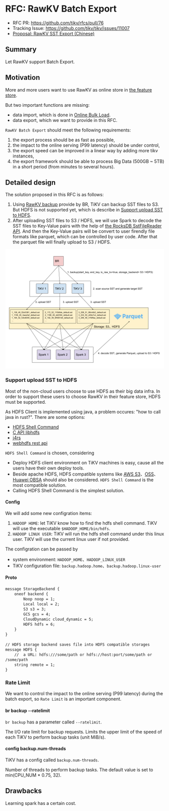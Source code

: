 # RFC: RawKV Batch Export

- RFC PR: https://github.com/tikv/rfcs/pull/76
- Tracking Issue: https://github.com/tikv/tikv/issues/11007
- [Proposal: RawKV SST Export (Chinese)](https://docs.google.com/document/d/1IpraWthiFBWKHeDVX3x7aQ6X7pqzknHlfCQpyaMDBWQ/edit)

## Summary

Let RawKV support Batch Export.

## Motivation

More and more users want to use RawKV as online store in [the feature store](https://www.featurestore.org/).

But two important functions are missing:

- data import, which is done in [Online Bulk Load](https://github.com/tikv/tikv/issues/10563).
- data export, which we want to provide in this RFC.

`RawKV Batch Export` should meet the following requirements:

1. the export process should be as fast as possible,
2. the impact to the online serving (P99 latency) should be under control,
3. the export speed can be improved in a linear way by adding more tikv instances,
4. the export framework should be able to process Big Data (500GB ~ 5TB) in a short period (from minutes to several hours).

## Detailed design

The solution proposed in this RFC is as follows:

1. Using [RawKV backup](https://docs.pingcap.com/zh/tidb/stable/use-br-command-line-tool#raw-kv-%E5%A4%87%E4%BB%BD%E5%AE%9E%E9%AA%8C%E6%80%A7%E5%8A%9F%E8%83%BD) provide by BR, TiKV can backup SST files to S3. But HDFS is not supported yet, which is describe in [Support upload SST to HDFS](#support-upload-sst-to-hdfs).
2. After uploading SST files to S3 / HDFS, we will use Spark to decode the SST files to Key-Value pairs with the help of [the RocksDB SstFileReader API](https://github.com/facebook/rocksdb/blob/6.23.fb/java/src/main/java/org/rocksdb/SstFileReader.java). And then the Key-Value pairs will be convert to user firendly file formats like parquet, which can be controlled by user code. After that the parquet file will finally upload to S3 / HDFS.

![Batch Export](../media/batch-export.png)

### Support upload SST to HDFS

Most of the non-cloud users choose to use HDFS as their big data infra. In order to support these users to choose RawKV in their feature store, HDFS must be supported.

As HDFS Client is implemented using java, a problem occures: "how to call java in rust?". There are some options:

- [HDFS Shell Command](https://hadoop.apache.org/docs/current/hadoop-project-dist/hadoop-common/FileSystemShell.html#put)
- [C API libhdfs](https://hadoop.apache.org/docs/stable/hadoop-project-dist/hadoop-hdfs/LibHdfs.html)
- [j4rs](https://github.com/astonbitecode/j4rs)
- [webhdfs rest api](https://hadoop.apache.org/docs/r1.0.4/webhdfs.html)

`HDFS Shell Command` is chosen, considering

- Deploy HDFS client environment on TiKV machines is easy, cause all the users have their own deploy tools.
- Beside apache HDFS, HDFS compatible systems like [AWS S3](https://hadoop.apache.org/docs/current/hadoop-aws/tools/hadoop-aws/index.html)、[OSS](https://developer.aliyun.com/article/292792)、[Huawei OBSA](https://github.com/huaweicloud/obsa-hdfs) should also be considered. `HDFS Shell Command` is the most compatible solution.
- Calling HDFS Shell Command is the simplest solution.

#### Config

We will add some new configration items:

1. `HADOOP HOME`: let TiKV know how to find the hdfs shell command. TiKV will use the executable `$HADOOP_HOME/bin/hdfs`.
2. `HADOOP LINUX USER`: TiKV will run the hdfs shell command under this linux user. TiKV will use the current linux user if not provided.

The configration can be passed by

- system environment: `HADOOP_HOME`、`HADOOP_LINUX_USER`
- TiKV configuration file: `backup.hadoop.home`、`backup.hadoop.linux-user`

#### Proto

```
message StorageBackend {
    oneof backend {
        Noop noop = 1;
        Local local = 2;
        S3 s3 = 3;
        GCS gcs = 4;
        CloudDynamic cloud_dynamic = 5;
        HDFS hdfs = 6;
    }
}

// HDFS storage backend saves file into HDFS compatible storages
message HDFS {
    //  a URL: hdfs:///some/path or hdfs://host:port/some/path or /some/path
    string remote = 1;
}
```

### Rate Limit

We want to control the impact to the online serving (P99 latency) during the batch export, so `Rate Limit` is an important component.

#### br backup --ratelimit

`br backup` has a parameter called `--ratelimit`.

The I/O rate limit for backup requests. Limits the upper limit of the speed of each TiKV to perform backup tasks (unit MiB/s).

#### config backup.num-threads

TiKV has a config called `backup.num-threads`.

Number of threads to perform backup tasks. The default value is set to min(CPU_NUM * 0.75, 32).

## Drawbacks

Learning spark has a certain cost.